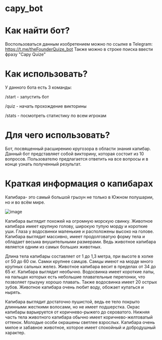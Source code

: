 # capy_bot

# Как найти  бот?
Воспользоваться данным изобретением можно по ссылке в Telegram: https://t.me/theFounderQuize_bot
Также можно в строке поиска ввести фразу "Capy Quize"

# Как использовать?
У данного бота есть 3 команды:

/start - запустить бот

/quiz - начать прохождение викторины

/stats - посмотреть статистику по всем игрокам

# Для чего использовать?
Бот, посвященный расширению кругозора в  области знания капибар. Данный бот представляет собой викторину, которая состоит из 10 вопросов. Пользователю предлагается ответить на все вопросы и в конце узнать полученный результат. 
# Краткая информация о капибарах
Капибара- это самый большой грызун не только в Южном полушарии, но и во всём мире.

![image](https://github.com/GulnazaS/capy_bot/assets/61411989/c73b33d7-5c5e-4a9d-9b08-1d4bbb0770fb)

Капибара выглядит похожей на огромную морскую свинку. Животное капибара имеет крупную голову, широкую тупую морду и короткие уши. Глаза у водосвинки маленькие и расположены высоко на голове. Капибара выглядит массивно, имеет продолговатую форму тела и обладает весьма внушительными размерами. Ведь животное капибара является одним из самых больших животных.

Длина тела капибары составляет от 1 до 1,3 метра, при высоте в холке от 50 до 60 см. Самки крупнее самцов. Самцы имеют на морде много крупных сальных желез. Животное капибара весит в пределах от 34 до 65 кг. Капибара выглядит необычно. Водосвинка имеет короткие лапы, на пальцах которых есть небольшие плавательные перепонки, что позволяет грызуну хорошо плавать. Также водосвинка имеет 20 острых зубов. Животное капибара очень любит воду, обожает купаться и нырять.

Капибара выглядит достаточно пушистой, ведь ее тело покрыто длинными жесткими волосами, но не имеет подшерстка. Окрас капибары варьируется от коричнево-рыжего до сероватого. Нижняя часть тела животного капибара обычно имеет коричнево-желтоватый оттенок. Молодые особи окрашены светлее взрослых. Капибара очень милое и забавное животное, которое имеет спокойный и добродушный характер.

